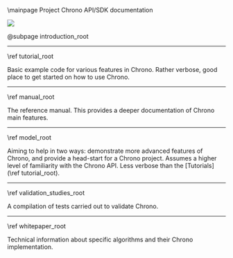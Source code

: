 \mainpage Project Chrono API/SDK documentation

![](carousel_chronoengine.jpg)

@subpage introduction_root

---

\ref tutorial_root

Basic example code for various features in Chrono. Rather verbose, good place to get started on how to use Chrono.

---

\ref manual_root

The reference manual. This provides a deeper documentation of Chrono main features.



---

\ref model_root

Aiming to help in two ways: demonstrate more advanced features of Chrono, and provide a head-start for a Chrono project. Assumes a higher level of familiarity with the Chrono API. Less verbose than the [Tutorials](\ref tutorial_root).


---

\ref validation_studies_root

A compilation of tests carried out to validate Chrono.

---

\ref whitepaper_root

Technical information about specific algorithms and their Chrono implementation.
